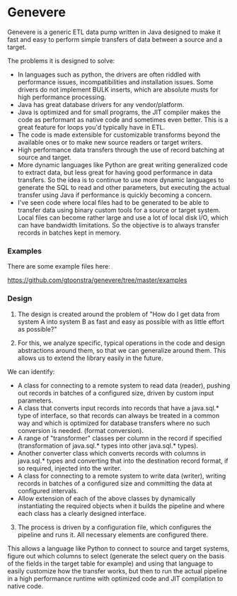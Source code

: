 # Genevere

Genevere is a generic ETL data pump written in Java designed to make it fast and easy to perform
simple transfers of data between a source and a target.

The problems it is designed to solve:

* In languages such as python, the drivers are often riddled with performance issues,
  incompatibilities and installation issues. Some drivers do not implement BULK inserts,
  which are absolute musts for high performance processing.
* Java has great database drivers for any vendor/platform.
* Java is optimized and for small programs, the JIT compiler makes the code as performant
  as native code and sometimes even better. This is a great feature for loops you'd typically
  have in ETL.
* The code is made extensible for customizable transforms beyond the available ones or to make
  new source readers or target writers.
* High performance data transfers through the use of record batching at source and target.
* More dynamic languages like Python are great writing generalized code to extract data, but less great
  for having good performance in data transfers. So the idea is to continue to use more dynamic languages to
  generate the SQL to read and other parameters, but executing the actual transfer using Java if performance
  is quickly becoming a concern.
* I've seen code where local files had to be generated to be able to transfer data using binary custom tools for
  a source or target system. Local files can become rather large and use a lot of local disk I/O, which can have
  bandwidth limitations. So the objective is to always transfer records in batches kept in memory.

### Examples

There are some example files here:

https://github.com/gtoonstra/genevere/tree/master/examples

### Design

1. The design is created around the problem of "How do I get data from system A into system B as fast
and easy as possible with as little effort as possible?"

2. For this, we analyze specific, typical operations in the code and design abstractions around them,
so that we can generalize around them. This allows us to extend the library easily in the future.

We can identify:

* A class for connecting to a remote system to read data (reader), pushing out records in batches of a configured size,
  driven by custom input parameters.
* A class that converts input records into records that have a java.sql.* type of interface, so that records can
  always be treated in a common way and which is optimized for database transfers where no such conversion is needed.
  (format conversion).
* A range of "transformer" classes per column in the record if specified (transformation of java.sql.* types into other
  java.sql.* types).
* Another converter class which converts records with columns in java.sql.* types and converting that into the
  destination record format, if so required, injected into the writer.
* A class for connecting to a remote system to write data (writer), writing records in batches of a configured size and
  committing the data at configured intervals.
* Allow extension of each of the above classes by dynamically instantiating the required objects when it builds the pipeline
  and where each class has a clearly designed interface.

3. The process is driven by a configuration file, which configures the pipeline and runs it. All necessary elements are
configured there.

This allows a language like Python to connect to source and target systems, figure out which columns to select (generate the
select query on the basis of the fields in the target table for example) and using that language to easily customize how
the transfer works, but then to run the actual pipeline in a high performance runtime with optimized code and JIT
compilation to native code.
